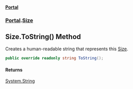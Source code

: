 #### [Portal](index.md 'index')
### [Portal](Portal.md 'Portal').[Size](Size.md 'Portal.Size')

## Size.ToString() Method

Creates a human-readable string that represents this [Size](Size.md 'Portal.Size').

```csharp
public override readonly string ToString();
```

#### Returns
[System.String](https://docs.microsoft.com/en-us/dotnet/api/System.String 'System.String')